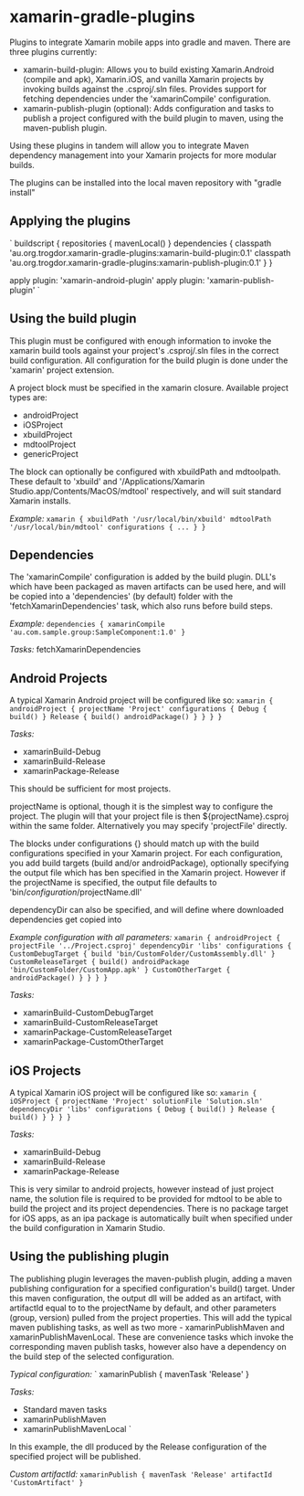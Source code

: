 xamarin-gradle-plugins
======================

Plugins to integrate Xamarin mobile apps into gradle and maven.
There are three plugins currently:

- xamarin-build-plugin: Allows you to build existing Xamarin.Android (compile and apk), Xamarin.iOS, and vanilla Xamarin projects by invoking builds against the .csproj/.sln files.
  Provides support for fetching dependencies under the 'xamarinCompile' configuration.
- xamarin-publish-plugin (optional): Adds configuration and tasks to publish a project configured with the build plugin to maven, using the maven-publish plugin.

Using these plugins in tandem will allow you to integrate Maven dependency management into your Xamarin projects for more modular builds.


The plugins can be installed into the local maven repository with "gradle install"

Applying the plugins
------------------------------
`
buildscript {
    repositories {
        mavenLocal()
    }
    dependencies {
        classpath 'au.org.trogdor.xamarin-gradle-plugins:xamarin-build-plugin:0.1'
        classpath 'au.org.trogdor.xamarin-gradle-plugins:xamarin-publish-plugin:0.1'
    }
}

apply plugin: 'xamarin-android-plugin'
apply plugin: 'xamarin-publish-plugin'
`

Using the build plugin
------------------------------
This plugin must be configured with enough information to invoke the xamarin build tools against your project's .csproj/.sln files in the correct build configuration.
All configuration for the build plugin is done under the 'xamarin' project extension.

A project block must be specified in the xamarin closure. Available project types are:
- androidProject
- iOSProject
- xbuildProject
- mdtoolProject
- genericProject

The block can optionally be configured with xbuildPath and mdtoolpath.
These default to 'xbuild' and '/Applications/Xamarin Studio.app/Contents/MacOS/mdtool' respectively, and will suit standard Xamarin installs.

*Example:*
`
xamarin {
    xbuildPath '/usr/local/bin/xbuild'
    mdtoolPath '/usr/local/bin/mdtool'
    configurations {
        ...
    }
}
`

Dependencies
------------------------------
The 'xamarinCompile' configuration is added by the build plugin. DLL's which have been packaged as maven artifacts can be used here,
and will be copied into a 'dependencies' (by default) folder with the 'fetchXamarinDependencies' task, which also runs before build steps.

*Example:*
`
dependencies {
    xamarinCompile 'au.com.sample.group:SampleComponent:1.0'
}
`

*Tasks:*
fetchXamarinDependencies



Android Projects
------------------------------
A typical Xamarin Android project will be configured like so:
`
xamarin {
    androidProject {
        projectName 'Project'
        configurations {
            Debug {
                build()
            }
            Release {
                build()
                androidPackage()
            }
        }
    }
}
`

*Tasks:*
- xamarinBuild-Debug
- xamarinBuild-Release
- xamarinPackage-Release

This should be sufficient for most projects.

projectName is optional, though it is the simplest way to configure the project. The plugin will that your project file is then ${projectName}.csproj within the same folder.
Alternatively you may specify 'projectFile' directly.

The blocks under configurations {} should match up with the build configurations specified in your Xamarin project.
For each configuration, you add build targets (build and/or androidPackage), optionally specifying the output file which has ben specified in the Xamarin project.
However if the projectName is specified, the output file defaults to 'bin/$configuration/$projectName.dll'

dependencyDir can also be specified, and will define where downloaded dependencies get copied into

*Example configuration with all parameters:*
`
xamarin {
    androidProject {
        projectFile '../Project.csproj'
        dependencyDir 'libs'
        configurations {
            CustomDebugTarget {
                build 'bin/CustomFolder/CustomAssembly.dll'
            }
            CustomReleaseTarget {
                build()
                androidPackage 'bin/CustomFolder/CustomApp.apk'
            }
            CustomOtherTarget {
                androidPackage()
            }
        }
    }
}
`

*Tasks:*
- xamarinBuild-CustomDebugTarget
- xamarinBuild-CustomReleaseTarget
- xamarinPackage-CustomReleaseTarget
- xamarinPackage-CustomOtherTarget



iOS Projects
--------------------------
A typical Xamarin iOS project will be configured like so:
`
xamarin {
    iOSProject {
        projectName 'Project'
        solutionFile 'Solution.sln'
        dependencyDir 'libs'
        configurations {
            Debug {
                build()
            }
            Release {
                build()
            }
        }
    }
}
`

*Tasks:*
- xamarinBuild-Debug
- xamarinBuild-Release
- xamarinPackage-Release

This is very similar to android projects, however instead of just project name, the solution file is required to be provided for mdtool to be able to build the project and its project dependencies.
There is no package target for iOS apps, as an ipa package is automatically built when specified under the build configuration in Xamarin Studio.

Using the publishing plugin
---------------------------
The publishing plugin leverages the maven-publish plugin, adding a maven publishing configuration for a specified configuration's build() target.
Under this maven configuration, the output dll will be added as an artifact, with artifactId equal to to the projectName by default, and other parameters (group, version) pulled from the project properties.
This will add the typical maven publishing tasks, as well as two more - xamarinPublishMaven and xamarinPublishMavenLocal.
These are convenience tasks which invoke the corresponding maven publish tasks, however also have a dependency on the build step of the selected configuration.

*Typical configuration:*
`
xamarinPublish {
	mavenTask 'Release'
}

*Tasks:*
- Standard maven tasks
- xamarinPublishMaven
- xamarinPublishMavenLocal
`

In this example, the dll produced by the Release configuration of the specified project will be published.

*Custom artifactId:*
`
xamarinPublish {
	mavenTask 'Release'
	artifactId 'CustomArtifact'
}
`